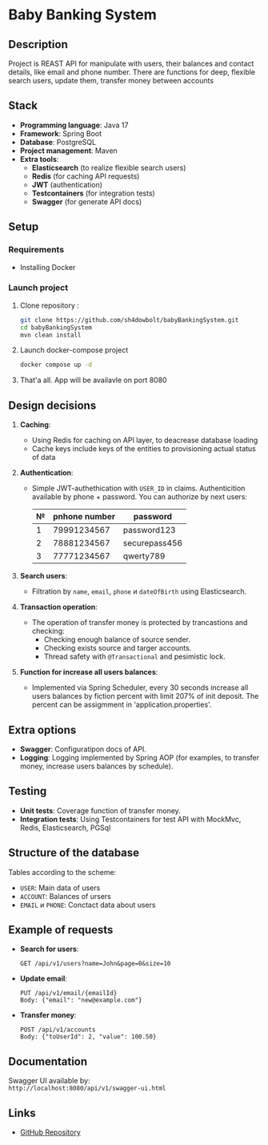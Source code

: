 # Baby Banking System

## Description
Project is REAST API for manipulate with users, their balances and contact details, like email and phone number.
There are functions for deep, flexible search users, update them, transfer money between accounts

## Stack
- **Programming language**: Java 17
- **Framework**: Spring Boot
- **Database**: PostgreSQL
- **Project management**: Maven
- **Extra tools**:
  - **Elasticsearch** (to realize flexible search users)
  - **Redis** (for caching API requests)
  - **JWT** (authentication)
  - **Testcontainers** (for integration tests)
  - **Swagger** (for generate API docs)

## Setup
### Requirements
- Installing Docker

### Launch project
1. Clone repository :
   ```bash
   git clone https://github.com/sh4dowbolt/babyBankingSystem.git
   cd babyBankingSystem
   mvn clean install 
   ```
2. Launch docker-compose project
   ```bash 
   docker compose up -d
   ```
3. That'a all. App will be availavle on port 8080   

## Design decisions
1. **Caching**:
   - Using  Redis for caching on API layer, to deacrease database loading
   - Cache keys include keys of the entities to provisioning actual status of data

2. **Authentication**:
   - Simple JWT-authethication with `USER_ID` in claims. Authenticition available by phone + password.
   You can authorize by next users:

      | № | pnhone number | password      |
      |---|---------------|---------------|
      | 1 | 79991234567   | password123   |
      | 2 | 78881234567   | securepass456 |
      | 3 | 77771234567   | qwerty789     |


3. **Search users**:
   - Filtration by `name`, `email`, `phone` и `dateOfBirth` using Elasticsearch.

4. **Transaction operation**:
   - The operation of transfer money is protected by trancastions and checking:
     - Checking enough balance of source sender.
     - Checking exists source and targer accounts.
     - Thread safety with `@Transactional` and pesimistic lock.

5. **Function for increase all users balances**:
   - Implemented via Spring Scheduler, every 30 seconds increase all users balances by fiction percent with limit 207% of init deposit. The percent can be assigmment in 'application.properties'.
  
## Extra options
- **Swagger**: Configuratipon docs of API.
- **Logging**: Logging implemented by Spring AOP (for examples, to transfer money, increase users balances by schedule).

## Testing
- **Unit tests**: Coverage function of transfer money.
- **Integration tests**: Using Testcontainers for test API with MockMvc, Redis, Elasticsearch, PGSql

## Structure of the database
Tables according to the scheme:
- `USER`: Main data of users
- `ACCOUNT`: Balances of ursers
- `EMAIL` и `PHONE`: Conctact data about users

## Example of requests
- **Search for users**:
  ```http
  GET /api/v1/users?name=John&page=0&size=10
  ```
- **Update email**:
  ```http
  PUT /api/v1/email/{emailId}
  Body: {"email": "new@example.com"}
  ```
- **Transfer money**:
  ```http
  POST /api/v1/accounts
  Body: {"toUserId": 2, "value": 100.50}
  ```

## Documentation
Swagger UI available by:  
`http://localhost:8080/api/v1/swagger-ui.html`

## Links
- [GitHub Repository](<https://github.com/sh4dowbolt/babyBankingSystem.git>)
